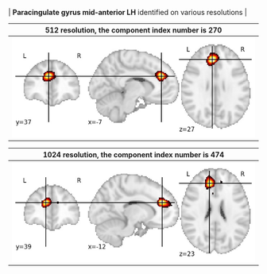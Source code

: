 


| **Paracingulate gyrus mid-anterior LH** identified on various resolutions |

| 512 resolution, the component index number is 270|  
|:---:|  
| ![Component 512](../512/final/270.jpg "From component 512: Paracingulate gyrus mid-anterior LH") |

| 1024 resolution, the component index number is 474|  
|:---:|  
| ![Component 1024](../1024/final/474.jpg "From component 1024: Paracingulate gyrus mid-anterior LH") |
